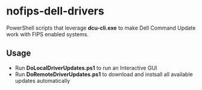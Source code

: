 # nofips-dell-drivers
PowerShell scripts that leverage **dcu-cli.exe** to make Dell Command Update work with FIPS enabled systems.

## Usage
  - Run **DoLocalDriverUpdates.ps1** to run an Interactive GUI
  - Run **DoRemoteDriverUpdates.ps1** to download and instsall all available updates automatically
